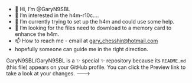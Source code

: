 - 👋 Hi, I’m @GaryN9SBL
- 👀 I’m interested in the h4m-r10c....
- 🌱 I’m currently trying to set up the h4m and could use some help.
- 💞️ I’m looking for the files need to download to a memory card to enhance the h4m.
- 📫 How to reach me - email at gary_chesshir@hotmail.com 
- hopefully someone can guide me in the right direction. 
  


GaryN9SBL/GaryN9SBL is a ✨ special ✨ repository because its `README.md` (this file) appears on your GitHub profile.
You can click the Preview link to take a look at your changes.
--->
